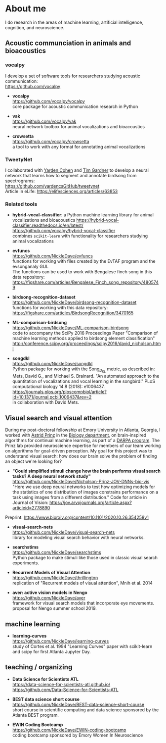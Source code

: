 # About me
I do research in the areas of
machine learning, artificial intelligence, cognition, and neuroscience.

## Acoustic communciation in animals and bioacoustics 

### vocalpy
I develop a set of software tools for researchers studying acoustic communication:  
https://github.com/vocalpy

- **vocalpy**  
<https://github.com/vocalpy/vocalpy>  
core package for acoustic communication research in Python

- **vak**  
<https://github.com/vocalpy/vak>  
neural network toolbox for animal vocalizations and bioacoustics

- **crowsetta**  
<https://github.com/vocalpy/crowsetta>  
a tool to work with any format for annotating animal vocalizations

### **TweetyNet**  
I collaborated with [Yarden Cohen](https://yardencsgithub.github.io/)
and [Tim Gardner](http://www.bu.edu/biology/people/profiles/tim-gardner/)
to develop a neural network that learns
how to segment and annotate birdsong from spectrograms:  
<https://github.com/yardencsGitHub/tweetynet>  
Article in eLife: https://elifesciences.org/articles/63853

### Related tools

- **hybrid-vocal-classifier**: a Python machine learning library for animal vocalizations and bioacoustics
<https://hybrid-vocal-classifier.readthedocs.io/en/latest/>  
<https://github.com/vocalpy/hybrid-vocal-classifier>  
combines `scikit-learn` with functionality for researchers studying animal vocalizations

- **evfuncs**  
<https://github.com/NickleDave/evfuncs>  
functions for working with files created by the EvTAF program and the evsonganaly GUI.  
The functions can be used to work with Bengalese finch song in this data repository:  
https://figshare.com/articles/Bengalese_Finch_song_repository/4805749  

- **birdsong-recognition-dataset**  
<https://github.com/NickleDave/birdsong-recognition-dataset>  
functions for working with this data repository:  
<https://figshare.com/articles/BirdsongRecognition/3470165>

- **ML-comparison-birdsong**  
https://github.com/NickleDave/ML-comparison-birdsong  
code to accompany the SciPy 2016 Proceedings Paper "Comparison of machine 
learning methods applied to birdsong element classification"  
<http://conference.scipy.org/proceedings/scipy2016/david_nicholson.html>  

- **songdkl**  
https://github.com/NickleDave/songdkl  
Python package for working with the $\text{Song}_D_{KL}$ metric, as described in:
Mets, David G., and Michael S. Brainard.
"An automated approach to the quantitation of vocalizations and vocal learning in the songbird."
PLoS computational biology 14.8 (2018): e1006437.  
<https://journals.plos.org/ploscompbiol/article?id=10.1371/journal.pcbi.1006437&rev=2>  
in collaboration with David Mets.  

## Visual search and visual attention
During my post-doctoral fellowship at Emory University in Atlanta, Georgia,
I worked with [Astrid Prinz](http://www.biology.emory.edu/research/Prinz/index.html)
in the [Biology department](http://www.biology.emory.edu/),
on brain-inspired algorithms for continual machine learning,
as part of a [DARPA program](https://www.darpa.mil/news-events/2017-03-16).
The Prinz lab provided neuroscience expertise for members of our team
working on algorithms for goal-driven perception.
My goal for this project was to understand visual search:
how does our brain solve the problem of finding an object we're looking for?

- **"Could simplified stimuli change how the brain performs visual search tasks? A deep neural network study"**
https://github.com/NickleDave/Nicholson-Prinz-JOV-DNNs-bio-vis  
"Here we use deep neural networks to test how optimizing models for the statistics of one distribution of images 
constrains performance on a task using images from a different distribution."
Code for article in Journal of Vision: https://jov.arvojournals.org/article.aspx?articleid=2778890

Preprint: https://www.biorxiv.org/content/10.1101/2020.10.26.354258v1

- **visual-search-nets**  
<https://github.com/NickleDave/visual-search-nets>  
library for modeling visual search behavior with neural networks.

- **searchstims**  
<https://github.com/NickleDave/searchstims>  
Python package to make stimuli like those used in classic visual search experiments.  

- **Recurrent Models of Visual Attention**  
<https://github.com/NickleDave/thrillington>  
replication of "Recurrent models of visual attention", Mnih et al. 2014

- **aver: active vision models in Nengo**  
<https://github.com/NickleDave/aver>  
framework for visual search models that incorporate eye movements.  
proposal for Nengo summer school 2019.

## machine learning

- **learning-curves**  
<https://github.com/NickleDave/learning-curves>  
study of Cortes et al. 1994 "Learning Curves" paper with scikit-learn and scipy 
for first Atlanta Jupyter Day.

## teaching / organizing
- **Data Science for Scientists ATL**  
https://data-science-for-scientists-atl.github.io/  
<https://github.com/Data-Science-for-Scientists-ATL>  

- **BEST data science short course**  
<https://github.com/NickleDave/BEST-data-science-short-course>  
short course in scientific computing and data science sponsored by the Atlanta BEST program.

- **EWIN Coding Bootcamp**  
<https://github.com/NickleDave/EWIN-coding-bootcamp>  
coding bootcamp sponsored by Emory Women In Neuroscience
